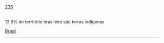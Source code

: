 [236](https://github.com/guilhermeprokisch/guilherme/issues/236) 
###### 

13.9% do território brasileiro são terras indigenas


[Brasil](Brasil)

-------------------------------------------------------------------------------

